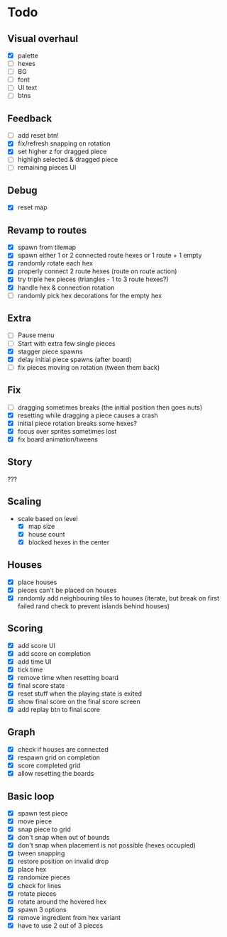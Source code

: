# Todo

## Visual overhaul

- [x] palette
- [ ] hexes
- [ ] BG
- [ ] font
- [ ] UI text
- [ ] btns

## Feedback

- [ ] add reset btn!
- [x] fix/refresh snapping on rotation
- [x] set higher z for dragged piece
- [ ] highligh selected & dragged piece
- [ ] remaining pieces UI

## Debug

- [x] reset map

## Revamp to routes

- [x] spawn from tilemap
- [x] spawn either 1 or 2 connected route hexes or 1 route + 1 empty
- [x] randomly rotate each hex
- [x] properly connect 2 route hexes (route on route action)
- [x] try triple hex pieces (triangles - 1 to 3 route hexes?)
- [x] handle hex & connection rotation
- [ ] randomly pick hex decorations for the empty hex

## Extra

- [ ] Pause menu
- [ ] Start with extra few single pieces
- [x] stagger piece spawns
- [x] delay initial piece spawns (after board)
- [ ] fix pieces moving on rotation (tween them back)

## Fix

- [ ] dragging sometimes breaks (the initial position then goes nuts)
- [x] resetting while dragging a piece causes a crash
- [x] initial piece rotation breaks some hexes?
- [x] focus over sprites sometimes lost
- [x] fix board animation/tweens

## Story

???

## Scaling

- scale based on level
  - [x] map size
  - [x] house count
  - [x] blocked hexes in the center

## Houses

- [x] place houses
- [x] pieces can't be placed on houses
- [x] randomly add neighbouring tiles to houses (iterate, but break on first failed rand check to prevent islands behind houses)

## Scoring

- [x] add score UI
- [x] add score on completion
- [x] add time UI
- [x] tick time
- [x] remove time when resetting board
- [x] final score state
- [x] reset stuff when the playing state is exited
- [x] show final score on the final score screen
- [x] add replay btn to final score

## Graph

- [x] check if houses are connected
- [x] respawn grid on completion
- [x] score completed grid
- [x] allow resetting the boards

## Basic loop

- [x] spawn test piece
- [x] move piece
- [x] snap piece to grid
- [x] don't snap when out of bounds
- [x] don't snap when placement is not possible (hexes occupied)
- [x] tween snapping
- [x] restore position on invalid drop
- [x] place hex
- [x] randomize pieces
- [x] check for lines
- [x] rotate pieces
- [x] rotate around the hovered hex
- [x] spawn 3 options
- [x] remove ingredient from hex variant
- [x] have to use 2 out of 3 pieces
